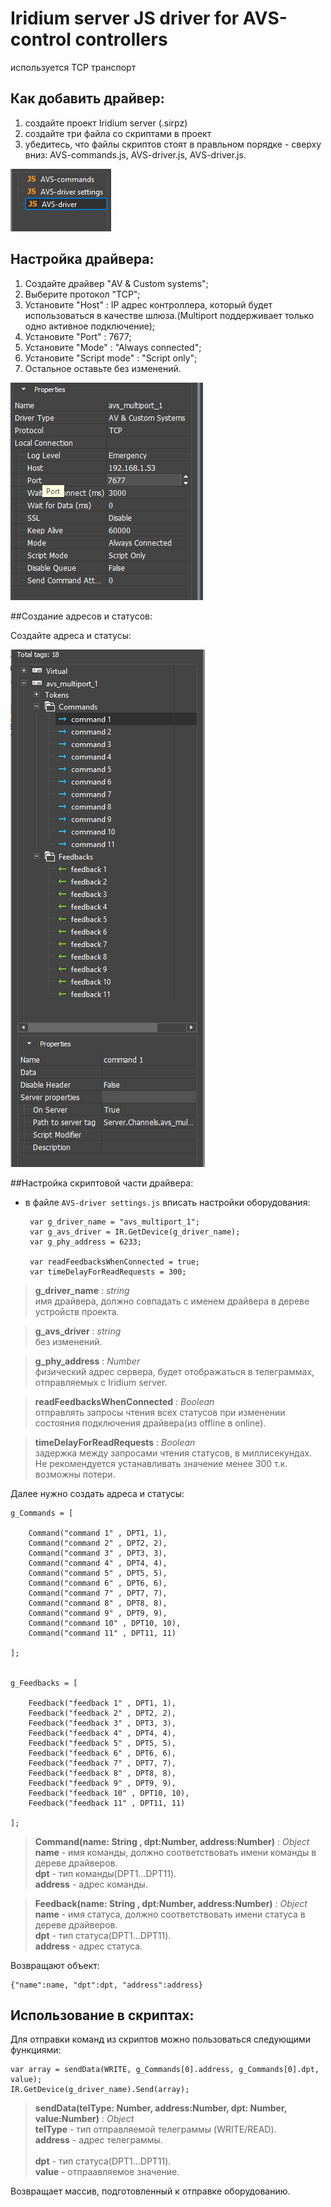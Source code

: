 # Iridium server JS driver for AVS-control controllers 

используется TCP транспорт

## Как добавить драйвер:

1. создайте проект Iridium server (.sirpz)
2. создайте три файла со скриптами в проект
3. убедитесь, что файлы скриптов стоят в правльном порядке - сверху вниз: AVS-commands.js, AVS-driver.js, AVS-driver.js.

![ScreenShot](https://github.com/Vladimir2014RK122/AVS-driver-Iridium/blob/main/img/scripts.png)


## Настройка драйвера:

1. Создайте драйвер "AV & Custom systems";
2. Выберите протокол "TCP";
3. Установите "Host" : IP адрес контроллера, который будет использоваться в качестве шлюза.(Multiport поддерживает только одно активное подключение);
4. Установите "Port" : 7677;
5. Установите "Mode" : "Always connected";
6. Установите "Script mode" : "Script only";
7. Остальное оставьте без изменений.

![ScreenShot](https://github.com/Vladimir2014RK122/AVS-driver-Iridium/blob/main/img/driver.png)





##Создание адресов и статусов:<br>

Создайте адреса и статусы:<br>



![ScreenShot](https://github.com/Vladimir2014RK122/AVS-driver-Iridium/blob/main/img/commands.png)


##Настройка скриптовой части драйвера:<br>

*  в файле `AVS-driver settings.js` вписать настройки оборудования:<br>

		var g_driver_name = "avs_multiport_1";
		var g_avs_driver = IR.GetDevice(g_driver_name);
		var g_phy_address = 6233;

		var readFeedbacksWhenConnected = true;
		var timeDelayForReadRequests = 300;

> **g\_driver\_name** : *string*<br>
> имя драйвера, должно совпадать с именем драйвера в дереве устройств проекта.

> **g\_avs\_driver** : *string*<br>
> без изменений.

> **g\_phy\_address** : *Number*<br>
> физический адрес сервера, будет отображаться в телеграммах, отправляемых с Iridium server.

> **readFeedbacksWhenConnected** : *Boolean*<br>
> отправлять запросы чтения всех статусов при изменении состояния подключения драйвера(из offline в online).

> **timeDelayForReadRequests** : *Boolean*<br>
> задержка между запросами чтения статусов, в миллисекундах. Не рекомендуется устанавливать значение менее 300 т.к. возможны потери.


Далее нужно создать адреса и статусы:<br>
  
	g_Commands = [

    	Command("command 1" , DPT1, 1),
    	Command("command 2" , DPT2, 2),
    	Command("command 3" , DPT3, 3),
    	Command("command 4" , DPT4, 4),
    	Command("command 5" , DPT5, 5),
    	Command("command 6" , DPT6, 6),
    	Command("command 7" , DPT7, 7),
    	Command("command 8" , DPT8, 8),
    	Command("command 9" , DPT9, 9),
    	Command("command 10" , DPT10, 10),
    	Command("command 11" , DPT11, 11)
    
	];


	g_Feedbacks = [

    	Feedback("feedback 1" , DPT1, 1),
    	Feedback("feedback 2" , DPT2, 2),
    	Feedback("feedback 3" , DPT3, 3),
    	Feedback("feedback 4" , DPT4, 4),
    	Feedback("feedback 5" , DPT5, 5),
    	Feedback("feedback 6" , DPT6, 6),
    	Feedback("feedback 7" , DPT7, 7),
    	Feedback("feedback 8" , DPT8, 8),
    	Feedback("feedback 9" , DPT9, 9),
    	Feedback("feedback 10" , DPT10, 10),
    	Feedback("feedback 11" , DPT11, 11)
    
	];
	
> **Command(name: String , dpt:Number, address:Number)** : *Object*<br>
> **name** - имя команды, должно соответствовать имени команды в дереве драйверов.<br>
> **dpt** - тип команды(DPT1...DPT11).<br>
> **address** - адрес команды.<br>

> **Feedback(name: String , dpt:Number, address:Number)** : *Object*<br>
> **name** - имя статуса, должно соответствовать имени статуса в дереве драйверов.<br>
> **dpt** - тип статуса(DPT1...DPT11).<br>
> **address** - адрес статуса.<br>

Возвращают объект: 

	{"name":name, "dpt":dpt, "address":address}


## Использование в скриптах:

Для отправки команд из скриптов можно пользоваться следующими функциями:

	var array = sendData(WRITE, g_Commands[0].address, g_Commands[0].dpt, value);
	IR.GetDevice(g_driver_name).Send(array);
       
> **sendData(telType: Number, address:Number, dpt: Number, value:Number)** : *Object*<br>
> **telType** - тип отправляемой телеграммы (WRITE/READ).<br>
> **address** - адрес телеграммы.<br>   
> **dpt** - тип статуса(DPT1...DPT11).<br>
> **value** - отпраавляемое значение.<br>    

Возвращает массив, подготовленный к отправке оборудованию. 
            
